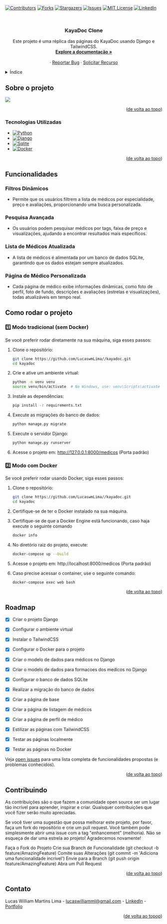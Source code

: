 ﻿﻿<a name="readme-top"></a>

[![Contributors][contributors-shield]][contributors-url]
[![Forks][forks-shield]][forks-url]
[![Stargazers][stars-shield]][stars-url]
[![Issues][issues-shield]][issues-url]
[![MIT License][license-shield]][license-url]
[![LinkedIn][linkedin-shield]][linkedin-url]



<!-- PROJECT LOGO -->
<br />
<div align="center">

<h3 align="center">KayaDoc Clone</h3>

  <p align="center">
    Este projeto é uma réplica das páginas do KayaDoc usando Django e TailwindCSS.
    <br />
    <a href="https://github.com/lucaswmlima/kayadoc"><strong>Explore a documentação »</strong></a>
    <br />
    <br />
    ·
    <a href="https://github.com/lucaswmlima/kayadoc/issues">Reportar Bug</a>
    ·
    <a href="https://github.com/lucaswmlima/kayadoc/issues">Solicitar Recurso</a>
  </p>
</div>



<!-- TABLE OF CONTENTS -->
<details>
  <summary>Índice</summary>
  <ol>
    <li>
      <a href="#sobre-o-projeto">Sobre o Projeto</a>
      <ul>
        <li><a href="#tecnologias-utilizadas">Tecnologias Utilizadas</a></li>
      </ul>
      <ul>
        <li><a href="#funcionalidades">Funcionalidades</a></li>
      </ul>
    </li>
    <li>
      <a href="#utilização">Utilização</a>
      <ul>
        <li><a href="#Como rodar o projeto">Como rodar o projeto</a></li>
      </ul>
    </li>
    <li><a href="#roadmap">Roadmap</a></li>
    <li><a href="#contribuindo">Contribuindo</a></li>
    <li><a href="#licença">Licença</a></li>
    <li><a href="#contato">Contato</a></li>
  </ol>
</details>



<!-- ABOUT THE PROJECT -->
## Sobre o projeto

![](https://github.com/user-attachments/assets/f1ec9437-6a98-462c-9444-f3381461eeb1)

<p align="right">(<a href="#readme-top">de volta ao topo</a>)</p>



### Tecnologias Utilizadas
* [![Python][Python]][Python-url]
* [![Django][Django]][Django-url]
* [![Sqlite][Sqlite]][Sqlite-url]
* [![Docker][Docker]][Docker-url]

<p align="right">(<a href="#readme-top">de volta ao topo</a>)</p>

## Funcionalidades

### Filtros Dinâmicos
* Permite que os usuários filtrem a lista de médicos por especialidade, preço e avaliações, proporcionando uma busca personalizada.

### Pesquisa Avançada
* Os usuários podem pesquisar médicos por tags, faixa de preço e visualizações, ajudando a encontrar resultados mais específicos.

### Lista de Médicos Atualizada
* A lista de médicos é alimentada por um banco de dados SQLite, garantindo que os dados estejam sempre atualizados.

### Página de Médico Personalizada
* Cada página de médico exibe informações dinâmicas, como foto de perfil, foto de fundo, descrições e avaliações (estrelas e visualizações), todas atualizáveis em tempo real.

<!-- GETTING STARTED -->
## Como rodar o projeto

### 1️⃣ Modo tradicional (sem Docker)

Se você preferir rodar diretamente na sua máquina, siga esses passos:

1. Clone o repositório:
   ```sh
   git clone https://github.com/LucaswmLima//kayadoc.git
   cd kayadoc
   ```

2. Crie e ative um ambiente virtual:
   ```sh
   python -m venv venv
   source venv/bin/activate  # No Windows, use: venv\Scripts\activate
   ```

3. Instale as dependências:
   ```sh
   pip install -r requirements.txt
   ```

4. Execute as migrações do banco de dados:
   ```sh
   python manage.py migrate
   ```

5. Execute o servidor Django:
   ```sh
   python manage.py runserver
   ```

6. Acesse o projeto em: http://127.0.0.1:8000/medicos (Porta padrão)


### 2️⃣ Modo com Docker
Se você preferir rodar usando Docker, siga esses passos:

1. Clone o repositório:
   ```sh
   git clone https://github.com/LucaswmLima//kayadoc.git
   cd kayadoc
   ```

2. Certifique-se de ter o Docker instalado na sua máquina.

3. Certifique-se de que a Docker Engine está funcionando, caso haja execute o seguinte comando

   ```sh
   docker info
   ```

4. No diretório raiz do projeto, execute:
   ```sh
   docker-compose up --build
   ```
5. Acesse o projeto em: http://localhost:8000/medicos (Porta padrão)

6. Caso precise acessar o container, use o seguinte comando:
   ```sh
   docker-compose exec web bash
   ```

<p align="right">(<a href="#readme-top">de volta ao topo</a>)</p>



<!-- ROADMAP -->
## Roadmap

- [x] Criar o projeto Django
- [x] Configurar o ambiente virtual
- [x] Instalar o TailwindCSS
- [x] Configurar o Docker para o projeto
- [x] Criar o modelo de dados para médicos no Django
- [x] Criar o modelo de dados para formacoes dos medicos no Django
- [x] Configurar o banco de dados SQLite
- [x] Realizar a migração do banco de dados
- [x] Criar a página de base
- [x] Criar a página de listagem de médicos
- [x] Criar a página de perfil de médico
- [x] Estilizar as páginas com TailwindCSS
- [x] Testar as páginas localmente
- [x] Testar as páginas no Docker

      
Veja [open issues](https://github.com/lucaswmlima/kayadoc/issues) para uma lista completa de funcionalidades propostas (e problemas conhecidos).

<p align="right">(<a href="#readme-top">de volta ao topo</a>)</p>



<!-- CONTRIBUTING -->
## Contribuindo

As contribuições são o que fazem a comunidade open source ser um lugar tão incrível para aprender, inspirar e criar. Quaisquer contribuições que você fizer serão muito apreciadas.

Se você tiver uma sugestão que possa melhorar este projeto, por favor, faça um fork do repositório e crie um pull request. Você também pode simplesmente abrir uma issue com a tag "enhancement" (melhoria). Não se esqueça de dar uma estrela ao projeto! Agradecemos novamente!

Faça o Fork do Projeto
Crie sua Branch de Funcionalidade (git checkout -b feature/AmazingFeature)
Comite suas Alterações (git commit -m 'Adiciona uma funcionalidade incrível')
Envie para a Branch (git push origin feature/AmazingFeature)
Abra um Pull Request

<p align="right">(<a href="#readme-top">de volta ao topo</a>)</p>

<!-- CONTACT -->
## Contato

Lucas William Martins Lima - lucaswilliamml@gmail.com - [LinkedIn][linkedin-url] - [Portfolio][portfolio-url]

<p align="right">(<a href="#readme-top">de volta ao topop</a>)</p>

<!-- MARKDOWN LINKS & IMAGES -->
<!-- https://www.markdownguide.org/basic-syntax/#reference-style-links -->
[contributors-shield]: https://img.shields.io/github/contributors/lucaswmlima/kayadoc.svg?style=for-the-badge
[contributors-url]: https://github.com/lucaswmlima/kayadoc/graphs/contributors
[forks-shield]: https://img.shields.io/github/forks/lucaswmlima/kayadoc.svg?style=for-the-badge
[forks-url]: https://github.com/lucaswmlima/kayadoc/network/members
[stars-shield]: https://img.shields.io/github/stars/lucaswmlima/kayadoc.svg?style=for-the-badge
[stars-url]: https://github.com/lucaswmlima/kayadoc/stargazers
[issues-shield]: https://img.shields.io/github/issues/lucaswmlima/kayadoc.svg?style=for-the-badge
[issues-url]: https://github.com/lucaswmlima/kayadoc/issues
[license-shield]: https://img.shields.io/github/license/lucaswmlima/kayadoc.svg?style=for-the-badge
[license-url]: https://github.com/lucaswmlima/kayadoc/blob/master/LICENSE.txt
[linkedin-shield]: https://img.shields.io/badge/-LinkedIn-black.svg?style=for-the-badge&logo=linkedin&colorB=555
[linkedin-url]: https://linkedin.com/in/https://www.linkedin.com/in/lucaswmlima/
[portfolio-url]: https://portfolio-lucaswilliam.vercel.app/#projects
[product-screenshot]: https://raw.githubusercontent.com/LucaswmLima/kayadoc/main/assets/1.png
[Python]: https://img.shields.io/badge/python-3670A0?style=for-the-badge&logo=python&logoColor=ffdd54
[Python-url]: https://www.python.org
[Django]: https://img.shields.io/badge/Django-092E20?style=for-the-badge&logo=django&logoColor=green
[Django-url]: https://www.djangoproject.com
[Tailwindcss]: https://img.shields.io/badge/Tailwind_CSS-grey?style=for-the-badge&logo=tailwind-css&logoColor=38B2AC
[Tailwindcss-url]: https://tailwindcss.com
[Sqlite]: https://img.shields.io/badge/SQLite-07405E?style=flat&compact=true&logo=sqlite&logoColor=white
[Sqlite-url]: https://www.sqlite.org
[Docker]: https://img.shields.io/badge/docker-257bd6?style=for-the-badge&logo=docker&logoColor=white
[Docker-url]: https://www.docker.com
